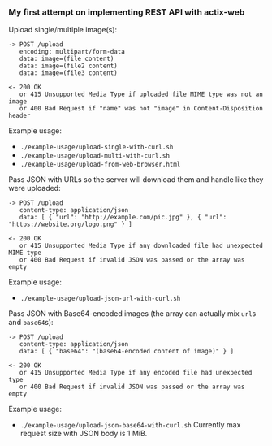 ### My first attempt on implementing REST API with actix-web


Upload single/multiple image(s):
```
-> POST /upload
   encoding: multipart/form-data
   data: image=(file content)
   data: image=(file2 content)
   data: image=(file3 content)

<- 200 OK
   or 415 Unsupported Media Type if uploaded file MIME type was not an image
   or 400 Bad Request if "name" was not "image" in Content-Disposition header
```
Example usage:
* `./example-usage/upload-single-with-curl.sh`
* `./example-usage/upload-multi-with-curl.sh`
* `./example-usage/upload-from-web-browser.html`


Pass JSON with URLs so the server will download them and handle like they were uploaded:
```
-> POST /upload
   content-type: application/json
   data: [ { "url": "http://example.com/pic.jpg" }, { "url": "https://website.org/logo.png" } ]

<- 200 OK
   or 415 Unsupported Media Type if any downloaded file had unexpected MIME type
   or 400 Bad Request if invalid JSON was passed or the array was empty
```
Example usage:
* `./example-usage/upload-json-url-with-curl.sh`


Pass JSON with Base64-encoded images (the array can actually mix `url`s and `base64`s):
```
-> POST /upload
   content-type: application/json
   data: [ { "base64": "(base64-encoded content of image)" } ]

<- 200 OK
   or 415 Unsupported Media Type if any encoded file had unexpected type
   or 400 Bad Request if invalid JSON was passed or the array was empty
```
Example usage:
* `./example-usage/upload-json-base64-with-curl.sh`
Currently max request size with JSON body is 1 MiB.
